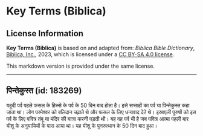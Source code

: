 # Key Terms (Biblica)

## License Information

**Key Terms (Biblica)** is based on and adapted from: _Biblica Bible Dictionary_, [Biblica, Inc.](https://www.biblica.com/), 2023, which is licensed under a [CC BY-SA 4.0 license](https://creativecommons.org/licenses/by-sa/4.0/legalcode.en).

This markdown version is provided under the same license.



--------------------------------

## पिन्तेकुस्त (id: 183269)

यहूदी पर्व पहले फसल के हिस्से के पर्व के 50 दिन बाद होता है। इसे सप्ताहों का पर्व या पिन्तेकुस्त कहा जाता था। लोग परमेश्‍वर को बलिदान चढ़ाते थे और फसल के लिए धन्यवाद देते थे। इस्राएली पुरुषों को इस पर्व के लिए पवित्र तंबू या मंदिर की यात्रा करनी पड़ती थी। यह वह पर्व भी है जब पवित्र आत्मा पहली बार यीशु के अनुयायियों के पास आया था। यह यीशु के पुनरुत्थान के 50 दिन बाद हुआ।


